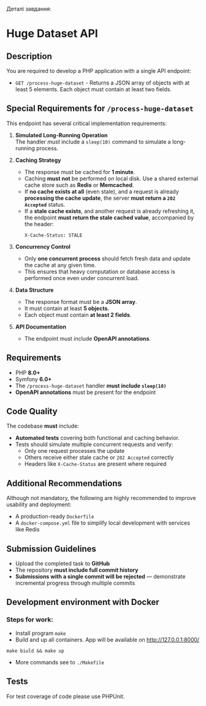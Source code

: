 Деталі завдання:

# Huge Dataset API

## Description

You are required to develop a PHP application with a single API endpoint:

- `GET /process-huge-dataset` - Returns a JSON array of objects with at least 5 elements. Each object must contain at least two fields.

## Special Requirements for `/process-huge-dataset`

This endpoint has several critical implementation requirements:

1. **Simulated Long-Running Operation**  
   The handler *must* include a `sleep(10)` command to simulate a long-running process.

2. **Caching Strategy**
    - The response must be cached for **1 minute**.
    - Caching **must not** be performed on local disk. Use a shared external cache store such as **Redis** or **Memcached**.
    - If **no cache exists at all** (even stale), and a request is already **processing the cache update**, the server **must return a `202 Accepted`** status.
    - If a **stale cache exists**, and another request is already refreshing it, the endpoint **must return the stale cached value**, accompanied by the header:
      ```
      X-Cache-Status: STALE
      ```

3. **Concurrency Control**
    - Only **one concurrent process** should fetch fresh data and update the cache at any given time.
    - This ensures that heavy computation or database access is performed once even under concurrent load.

4. **Data Structure**
    - The response format must be a **JSON array**.
    - It must contain at least **5 objects**.
    - Each object must contain **at least 2 fields**.

5. **API Documentation**
    - The endpoint must include **OpenAPI annotations**.

## Requirements
- PHP **8.0+**
- Symfony **6.0+**
- The `/process-huge-dataset` handler **must include `sleep(10)`**
- **OpenAPI annotations** must be present for the endpoint

## Code Quality
The codebase **must** include:
- **Automated tests** covering both functional and caching behavior.
- Tests should simulate multiple concurrent requests and verify:
    - Only one request processes the update
    - Others receive either stale cache or `202 Accepted` correctly
    - Headers like `X-Cache-Status` are present where required

## Additional Recommendations
Although not mandatory, the following are highly recommended to improve usability and deployment:

- A production-ready `Dockerfile`
- A `docker-compose.yml` file to simplify local development with services like Redis

## Submission Guidelines
- Upload the completed task to **GitHub**
- The repository **must include full commit history**
- **Submissions with a single commit will be rejected** — demonstrate incremental progress through multiple commits

## Development environment with Docker

### Steps for work:

* Install program `make`
* Build and up all containers. App will be available on http://127.0.0.1:8000/
```shell
make biuld && make up
```
* More commands see to `./Makefile`

## Tests
For test coverage of code please use PHPUnit.
